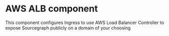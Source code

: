# AWS ALB component

This component configures Ingress to use AWS Load Balancer Controller to expose Sourcegraph publicly on a domain of your choosing
